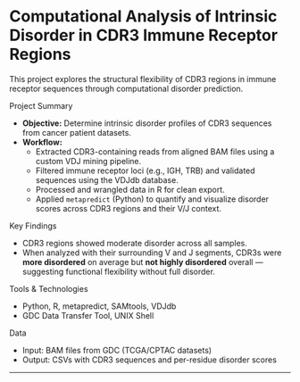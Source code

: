 # Computational Analysis of Intrinsic Disorder in CDR3 Immune Receptor Regions

This project explores the structural flexibility of CDR3 regions in immune receptor sequences through computational disorder prediction.

Project Summary

- **Objective:** Determine intrinsic disorder profiles of CDR3 sequences from cancer patient datasets.
- **Workflow:**
  - Extracted CDR3-containing reads from aligned BAM files using a custom VDJ mining pipeline.
  - Filtered immune receptor loci (e.g., IGH, TRB) and validated sequences using the VDJdb database.
  - Processed and wrangled data in R for clean export.
  - Applied `metapredict` (Python) to quantify and visualize disorder scores across CDR3 regions and their V/J context.

 Key Findings

- CDR3 regions showed moderate disorder across all samples.
- When analyzed with their surrounding V and J segments, CDR3s were **more disordered** on average but **not highly disordered** overall — suggesting functional flexibility without full disorder.

Tools & Technologies

- Python, R, metapredict, SAMtools, VDJdb
- GDC Data Transfer Tool, UNIX Shell

 Data

- Input: BAM files from GDC (TCGA/CPTAC datasets)
- Output: CSVs with CDR3 sequences and per-residue disorder scores

---

